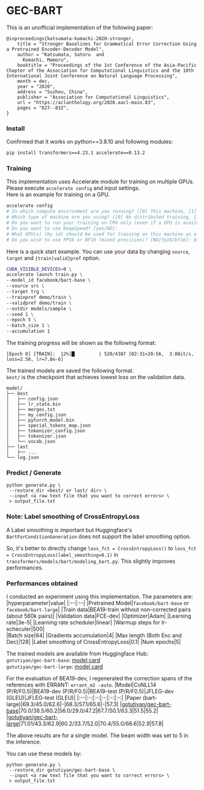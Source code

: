 # GEC-BART
This is an unofficial implementation of the following paper:

```
@inproceedings{katsumata-komachi-2020-stronger,
    title = "Stronger Baselines for Grammatical Error Correction Using a Pretrained Encoder-Decoder Model",
    author = "Katsumata, Satoru  and
      Komachi, Mamoru",
    booktitle = "Proceedings of the 1st Conference of the Asia-Pacific Chapter of the Association for Computational Linguistics and the 10th International Joint Conference on Natural Language Processing",
    month = dec,
    year = "2020",
    address = "Suzhou, China",
    publisher = "Association for Computational Linguistics",
    url = "https://aclanthology.org/2020.aacl-main.83",
    pages = "827--832",
}
```

### Install

Confirmed that it works on python==3.8.10 and following modules:
```bash
pip install transformers==4.23.1 accelerate==0.13.2
```

### Training

This implementation uses Accelerate module for training on multiple GPUs.  
Please execute `accelerate config` and input settings.  
Here is an example for training on a GPU.
```bash
accelerate config
# In which compute environment are you running? ([0] This machine, [1] AWS (Amazon SageMaker)): 0
# Which type of machine are you using? ([0] No distributed training, [1] multi-CPU, [2] multi-GPU, [3] TPU [4] MPS): 0
# Do you want to run your training on CPU only (even if a GPU is available)? [yes/NO]:
# Do you want to use DeepSpeed? [yes/NO]: 
# What GPU(s) (by id) should be used for training on this machine as a comma-seperated list? [all]:
# Do you wish to use FP16 or BF16 (mixed precision)? [NO/fp16/bf16]: bf16
```

Here is a quick start example. You can use your data by changing `source`, `target` and `{train|valid}pref` option.
```bash
CUDA_VISIBLE_DEVICES=0 \
accelerate launch train.py \
--model_id facebook/bart-base \
--source src \
--target trg \
--trainpref demo/train \
--validpref demo/train \
--outdir models/sample \
--seed 1 \
--epoch 5 \
--batch_size 1 \
--accumulation 1
```

The training progress will be shown as the following format:
```
[Epoch 0] [TRAIN]:  12%|█▏        | 520/4387 [02:31<20:56,  3.08it/s, loss=2.56, lr=7.8e-6]
```

The trained models are saved the following format.  
`best/` is the checkpoint that achieves lowest loss on the validation data.
```
model/
├── best
│   ├── config.json
│   ├── lr_state.bin
│   ├── merges.txt
│   ├── my_config.json
│   ├── pytorch_model.bin
│   ├── special_tokens_map.json
│   ├── tokenizer_config.json
│   ├── tokenizer.json
│   └── vocab.json
├── last
│   ├── ...
└── log.json
```

### Predict / Generate

```
python generate.py \
 --restore_dir <best/ or last/ dir> \
 --input <a raw text file that you want to correct errors> \
 > output_file.txt
```

### Note: Label smoothing of CrossEntropyLoss

A Label smoothing is important but Huggingface's `BartForConditionGeneration` does not support the label smoothing option.

So, it's better to directly change `loss_fct = CrossEntropyLoss()` to `loss_fct = CrossEntropyLoss(label_smoothing=0.1)` in `transformers/models/bart/modeling_bart.py`. This slightly improves performances.

### Performances obtained

I conducted an experiment using this implementation. The parameters are:
|hyperparameter|value|
|:--|:--|
|Pretrained Model|`facebook/bart-base` or `facebook/bart-large`|
|Train data|BEA19-train without non-corrected pairs (about 560k pairs)|
|Validation data|FCE-dev|
|Optimizer|Adam|
|Learning rate|3e-5|
|Learning rate scheduler|linear|
|Warmup steps for lr-scheculer|500|  
|Batch size|64|
|Gradients accumulation|4|
|Max length (Both Enc and Dec)|128|
|Label smoothing of CrossEntropyLoss|0.1|
|Num epochs|5|

The trained models are available from Huggingface Hub:  
`gotutiyan/gec-bart-base`: [model card](https://huggingface.co/gotutiyan/gec-bart-base)  
`gotutiyan/gec-bart-large`: [model card](https://huggingface.co/gotutiyan/gec-bart-large)

For the evaluation of BEA19-dev, I regenerated the correction spans of the references with ERRANT: `errant_m2 -auto`.
|Model|CoNLL14 (P/R/F0.5)|BEA19-dev (P/R/F0.5)|BEA19-test (P/R/F0.5)|JFLEG-dev (GLEU)|JFLEG-test (GLEU)|
|:--|:-:|:-:|:-:|:-:|:-:|
|Paper (bart-large)|69.3/45.0/62.6|-|68.3/57.1/65.6|-|57.3|
|[gotutiyan/gec-bart-base](https://huggingface.co/gotutiyan/gec-bart-base)|70.0/38.5/60.2|56.0/29.0/47.2|67.7/50.1/63.3|51.5|55.2|
|[gotutiyan/gec-bart-large](https://huggingface.co/gotutiyan/gec-bart-large)|71.01/43.3/62.9|60.2/33.7/52.0|70.4/55.0/66.6|52.9|57.8|

The above results are for a single model. The beam width was set to 5 in the inference.  

You can use these models by:
```
python generate.py \
 --restore_dir gotutiyan/gec-bart-base \
 --input <a raw text file that you want to correct errors> \
 > output_file.txt
```
